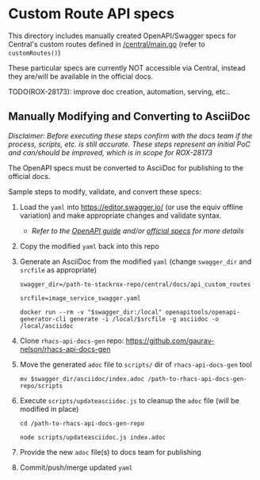 # Custom Route API specs
This directory includes manually created OpenAPI/Swagger specs for Central's custom routes defined in [/central/main.go](/central/main.go) (refer to `customRoutes()`)

These particular specs are currently NOT accessible via Central, instead they are/will be available in the official docs.

TODO(ROX-28173): improve doc creation, automation, serving, etc..

## Manually Modifying and Converting to AsciiDoc

_Disclaimer: Before executing these steps confirm with the docs team if the process, scripts, etc. is still accurate. These steps represent an initial PoC and can/should be improved, which is in scope for ROX-28173_

The OpenAPI specs must be converted to AsciiDoc for publishing to the official docs.

Sample steps to modify, validate, and convert these specs:

1. Load the `yaml` into https://editor.swagger.io/ (or use the equiv offline variation) and make appropriate changes and validate syntax.
   - _Refer to the [OpenAPI guide](https://swagger.io/docs/specification/v3_0/about/) and/or [official specs](https://spec.openapis.org/) for more details_

2. Copy the modified `yaml` back into this repo

3. Generate an AsciiDoc from the modified `yaml` (change `swagger_dir` and `srcfile` as appropriate)
          
       swagger_dir=/path-to-stackrox-repo/central/docs/api_custom_routes

       srcfile=image_service_swagger.yaml

       docker run --rm -v "$swagger_dir:/local" openapitools/openapi-generator-cli generate -i /local/$srcfile -g asciidoc -o /local/asciidoc

4. Clone `rhacs-api-docs-gen` repo: https://github.com/gaurav-nelson/rhacs-api-docs-gen

5. Move the generated `adoc` file to `scripts/` dir of `rhacs-api-docs-gen` tool

       mv $swagger_dir/asciidoc/index.adoc /path-to-rhacs-api-docs-gen-repo/scripts

6. Execute `scripts/updateasciidoc.js` to cleanup the `adoc` file (will be modified in place)

       cd /path-to-rhacs-api-docs-gen-repo

       node scripts/updateasciidoc.js index.adoc

7. Provide the new `adoc` file(s) to docs team for publishing

8. Commit/push/merge updated `yaml`